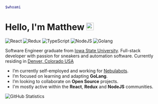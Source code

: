 ```bash
$whoami
```
# Hello, I'm Matthew <img src="https://user-images.githubusercontent.com/1303154/88677602-1635ba80-d120-11ea-84d8-d263ba5fc3c0.gif" width="24px" alt="hi">

![React](https://img.shields.io/badge/React-100%25-54D2F9)
![Redux](https://img.shields.io/badge/Redux-100%25-472A75)
![TypeScript](https://img.shields.io/badge/TypeScript-100%25-255EB2)
![NodeJS](https://img.shields.io/badge/NodeJS-100%25-0E5D03)
![Golang](https://img.shields.io/badge/Golang-75%25-7fd5ea)

Software Engineer graduate from [Iowa State University](https://www.iastate.edu). Full-stack developer with passion for sneakers and automation software. Currently residing in [Denver, Colorado USA](https://www.google.com/maps/place/Denver,+CO)

- I’m currently self-employed and working for [Nebulabots](https://nebulabots.com).
- I’m focused on learning and adapting **GoLang**.
- I’m looking to collaborate on **Open Source** projects.
- I'm mostly active within the **React**, **Redux** and **NodeJS** communities.

![GitHub Statistics](https://github-readme-stats.vercel.app/api?username=walmat&show_icons=true&hide_border=true)

